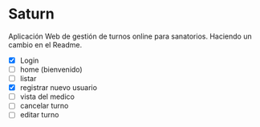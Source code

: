 # Saturn
Aplicación Web de gestión de turnos online para sanatorios.
Haciendo un cambio en el Readme.

* [x] Login
* [ ] home (bienvenido)
* [ ] listar
* [x] registrar nuevo usuario
* [ ] vista del medico
* [ ] cancelar turno
* [ ] editar turno
